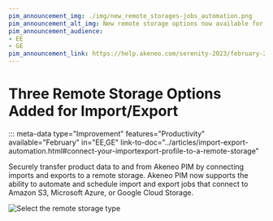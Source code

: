 ```yaml
---
pim_announcement_img: ./img/new_remote_storages-jobs_automation.png
pim_announcement_alt_img: New remote storage options now available for import/export jobs
pim_announcement_audience:
- EE
- GE
pim_announcement_link: https://help.akeneo.com/serenity-2023/february-2023-serenity-updates#three-remote-storage-options-added-for-importexport
---
```


# Three Remote Storage Options Added for Import/Export
::: meta-data type="Improvement" features="Productivity" available="February" in="EE,GE" link-to-doc="../articles/import-export-automation.html#connect-your-importexport-profile-to-a-remote-storage"

Securely transfer product data to and from Akeneo PIM by connecting imports and exports to a remote storage. Akeneo PIM now supports the ability to automate and schedule import and export jobs that connect to Amazon S3, Microsoft Azure, or Google Cloud Storage. 


![Select the remote storage type](../img/new_remote_storages-jobs_automation.png)
